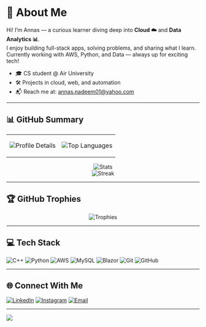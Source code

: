 # 🧠 About Me

Hi! I’m Annas — a curious learner diving deep into **Cloud ☁️** and **Data Analytics 📊**.  
I enjoy building full-stack apps, solving problems, and sharing what I learn.  
Currently working with AWS, Python, and Data — always up for exciting tech!

- 🎓 CS student @ Air University  
- 🛠️ Projects in cloud, web, and automation  
- 📬 Reach me at: [annas.nadeem01@yahoo.com](mailto:annas.nadeem01@yahoo.com)

---

## 📊 GitHub Summary

<div align="center">

<table>
<tr>
<td>
  
![Profile Details](https://github-profile-summary-cards.vercel.app/api/cards/profile-details?username=AnnasNadeem1&theme=github_dark_dimmed)

</td>
<td>

![Top Languages](https://github-readme-stats.vercel.app/api/top-langs/?username=AnnasNadeem1&layout=compact&theme=graywhite&hide_border=true&card_width=280)

</td>
</tr>
</table>

</div>

<div align="center">

![Stats](https://github-readme-stats.vercel.app/api?username=AnnasNadeem1&theme=graywhite&hide_border=true&include_all_commits=true&count_private=true)  
![Streak](https://github-readme-streak-stats.herokuapp.com?user=AnnasNadeem1&theme=graywhite&hide_border=true)

</div>

---

## 🏆 GitHub Trophies

<div align="center">

![Trophies](https://github-profile-trophy.vercel.app/?username=AnnasNadeem1&theme=graywhite&no-frame=true&row=1&column=6)

</div>

---

## 💻 Tech Stack

![C++](https://img.shields.io/badge/C++-3a3a3a?style=for-the-badge&logo=c%2B%2B&logoColor=white)
![Python](https://img.shields.io/badge/Python-2f2f2f?style=for-the-badge&logo=python&logoColor=yellow)
![AWS](https://img.shields.io/badge/AWS-363636?style=for-the-badge&logo=amazon-aws&logoColor=FF9900)
![MySQL](https://img.shields.io/badge/MySQL-2d2d2d?style=for-the-badge&logo=mysql&logoColor=white)
![Blazor](https://img.shields.io/badge/Blazor-4a4a4a?style=for-the-badge&logo=blazor&logoColor=white)
![Git](https://img.shields.io/badge/Git-303030?style=for-the-badge&logo=git&logoColor=white)
![GitHub](https://img.shields.io/badge/GitHub-181818?style=for-the-badge&logo=github&logoColor=white)

---

## 🌐 Connect With Me

[![LinkedIn](https://img.shields.io/badge/LinkedIn-%230077B5.svg?style=for-the-badge&logo=linkedin&logoColor=white)](https://www.linkedin.com/in/muhammad-annas-095098250) 
[![Instagram](https://img.shields.io/badge/Instagram-%23E4405F.svg?style=for-the-badge&logo=instagram&logoColor=white)](https://instagram.com/annas._.nadeem) 
[![Email](https://img.shields.io/badge/Email-D14836?style=for-the-badge&logo=gmail&logoColor=white)](mailto:annas.nadeem01@yahoo.com)

---

[![](https://visitcount.itsvg.in/api?id=AnnasNadeem1&icon=0&color=6)](https://visitcount.itsvg.in)

